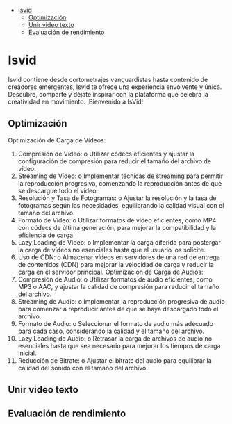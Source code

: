 
- [Isvid](#isvid)
  - [Optimización](#optimización)
  - [Unir video texto](#unir-video-texto)
  - [Evaluación de rendimiento](#evaluación-de-rendimiento)

# Isvid
<p>Isvid contiene desde cortometrajes vanguardistas hasta contenido de creadores emergentes, Isvid te ofrece una experiencia envolvente y única. Descubre, comparte y déjate inspirar con la plataforma que celebra la creatividad en movimiento. ¡Bienvenido a IsVid!</p>

## Optimización
Optimización de Carga de Vídeos: 
1. Compresión de Vídeo: 
o Utilizar códecs eficientes y ajustar la configuración de compresión para  reducir el tamaño del archivo de vídeo. 
2. Streaming de Vídeo: 
o Implementar técnicas de streaming para permitir la reproducción  progresiva, comenzando la reproducción antes de que se descargue  todo el vídeo. 
3. Resolución y Tasa de Fotogramas: 
o Ajustar la resolución y la tasa de fotogramas según las necesidades,  equilibrando la calidad visual con el tamaño del archivo. 
4. Formato de Vídeo: 
o Utilizar formatos de vídeo eficientes, como MP4 con códecs de última  generación, para mejorar la compatibilidad y la eficiencia de carga. 
5. Lazy Loading de Vídeo: 
o Implementar la carga diferida para postergar la carga de vídeos no  esenciales hasta que el usuario los solicite.
6. Uso de CDN: 
o Almacenar vídeos en servidores de una red de entrega de contenidos  (CDN) para mejorar la velocidad de carga y reducir la carga en el  servidor principal. 
Optimización de Carga de Audios: 
1. Compresión de Audio: 
o Utilizar formatos de audio eficientes, como MP3 o AAC, y ajustar la  calidad de compresión para reducir el tamaño del archivo. 
2. Streaming de Audio: 
o Implementar la reproducción progresiva de audio para comenzar a  reproducir antes de que se haya descargado todo el archivo. 
3. Formato de Audio: 
o Seleccionar el formato de audio más adecuado para cada caso,  considerando la calidad y el tamaño del archivo. 
4. Lazy Loading de Audio: 
o Retrasar la carga de archivos de audio no esenciales hasta que sea  necesario para mejorar los tiempos de carga inicial. 
5. Reducción de Bitrate: 
o Ajustar el bitrate del audio para equilibrar la calidad del sonido con el  tamaño del archivo.
## Unir video texto

## Evaluación de rendimiento